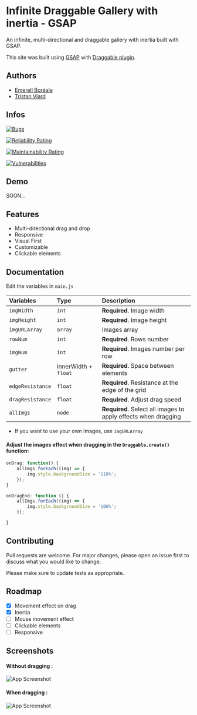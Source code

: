 # **Infinite Draggable Gallery with inertia - GSAP**

An infinite, multi-directional and draggable gallery with inertia built with GSAP.

This site was built using [GSAP](https://gsap.com) with [Draggable plugin](https://gsap.com/docs/v3/Plugins/Draggable/).

## Authors

-   [Emerell Boréale](https://emerell-boreale.fr)
-   [Tristan Viard](https://github.com/valdruide/)

## Infos

[![Bugs](https://sonarcloud.io/api/project_badges/measure?project=valdruide_infinite-draggable-gallery&metric=bugs)](https://sonarcloud.io/summary/new_code?id=valdruide_infinite-draggable-gallery)

[![Reliability Rating](https://sonarcloud.io/api/project_badges/measure?project=valdruide_infinite-draggable-gallery&metric=reliability_rating)](https://sonarcloud.io/summary/new_code?id=valdruide_infinite-draggable-gallery)

[![Maintainability Rating](https://sonarcloud.io/api/project_badges/measure?project=valdruide_infinite-draggable-gallery&metric=sqale_rating)](https://sonarcloud.io/summary/new_code?id=valdruide_infinite-draggable-gallery)

[![Vulnerabilities](https://sonarcloud.io/api/project_badges/measure?project=valdruide_infinite-draggable-gallery&metric=vulnerabilities)](https://sonarcloud.io/summary/new_code?id=valdruide_infinite-draggable-gallery)

## Demo

SOON...

## Features

-   Multi-directional drag and drop
-   Responsive
-   Visual First
-   Customizable
-   Clickable elements

## Documentation

Edit the variables in `main.js`

| Variables        | Type                 | Description                                                    |
| :--------------- | :------------------- | :------------------------------------------------------------- |
| `imgWidth`       | `int`                | **Required**. Image width                                      |
| `imgHeight`      | `int`                | **Required**. Image height                                     |
| `imgURLArray`    | `array`              | Images array                                                   |
| `rowNum`         | `int`                | **Required**. Rows number                                      |
| `imgNum`         | `int`                | **Required**. Images number per row                            |
| `gutter`         | innerWidth + `float` | **Required**. Space between elements                           |
| `edgeResistance` | `float`              | **Required**. Resistance at the edge of the grid               |
| `dragResistance` | `float`              | **Required**. Adjust drag speed                                |
| `allImgs`        | `node`               | **Required**. Select all images to apply effects when dragging |

-   If you want to use your own images, use `imgURLArray`

#### Adjust the images effect when dragging in the `Draggable.create()` function:

```JavaScript
onDrag: function() {
    allImgs.forEach((img) => {
        img.style.backgroundSize = '110%';
    });
}

onDragEnd: function () {
    allImgs.forEach((img) => {
        img.style.backgroundSize = '100%';
    });

}
```

## Contributing

Pull requests are welcome. For major changes, please open an issue first
to discuss what you would like to change.

Please make sure to update tests as appropriate.

## Roadmap

-   [x] Movement effect on drag
-   [x] Inertia
-   [ ] Mouse movement effect
-   [ ] Clickable elements
-   [ ] Responsive

## Screenshots

#### **Without dragging :**

![App Screenshot](https://i.imgur.com/W2gJwZX.png)

#### **When dragging :**

![App Screenshot](https://i.imgur.com/DHPNAyx.png)
